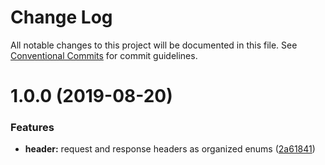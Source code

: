 # Change Log

All notable changes to this project will be documented in this file.
See [Conventional Commits](https://conventionalcommits.org) for commit guidelines.

# 1.0.0 (2019-08-20)


### Features

* **header:** request and response headers as organized enums ([2a61841](https://github.com/jeremyben/tshttp/commit/2a61841))

